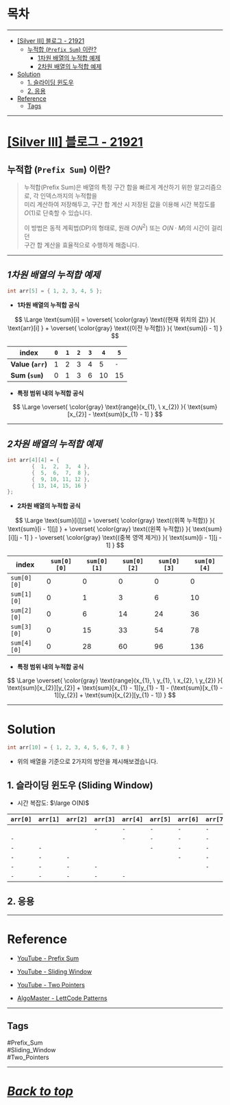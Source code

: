 # 목차

---

- [\[Silver III\] 블로그 - 21921](#silver-iii-블로그---21921)
    - [누적합 (`Prefix Sum`) 이란?](#누적합-prefix-sum-이란)
        - [1차원 배열의 누적합 예제](#1차원-배열의-누적합-예제)
        - [2차원 배열의 누적합 예제](#2차원-배열의-누적합-예제)
- [Solution](#solution)
    - [1. 슬라이딩 윈도우](#1-슬라이딩-윈도우-sliding-window)
    - [2. 응용](#2-응용)
- [Reference](#reference)
    - [Tags](#tags)

---

# [\[Silver III\] 블로그 - 21921](https://www.acmicpc.net/problem/21921)

## 누적합 (`Prefix Sum`) 이란?

> 누적합(Prefix Sum)은 배열의 특정 구간 합을 빠르게 계산하기 위한 알고리즘으로, 각 인덱스까지의 누적합을  
> 미리 계산하여 저장해두고, 구간 합 계산 시 저장된 값을 이용해 시간 복잡도를 $O(1)$로 단축할 수 있습니다.
>
> 이 방법은 동적 계획법(DP)의 형태로, 원래 $O(N^{2})$ 또는 $O(N\cdot{M})$의 시간이 걸리던  
> 구간 합 계산을 효율적으로 수행하게 해줍니다.

---

## ***1차원 배열의 누적합 예제***

```cpp
int arr[5] = { 1, 2, 3, 4, 5 };
```

- **1차원 배열의 누적합 공식**

$$
\Large
\text{sum}[i] =
\overset{ \color{gray} \text{(현재 위치의 값)} }{ \text{arr}[i] } +
\overset{ \color{gray} \text{(이전 누적합)} }{ \text{sum}[i - 1] }
$$

| **index**         | `0` | `1` | `2` | `3` | `4` | `5` |
|-------------------|-----|-----|-----|-----|-----|-----|
| **Value (`arr`)** | 1   | 2   | 3   | 4   | 5   | `-` |
| **Sum (`sum`)**   | 0   | 1   | 3   | 6   | 10  | 15  | 

- **특정 범위 내의 누적합 공식**

$$
\Large
\overset{ \color{gray} \text{range}(x_{1}, \ x_{2}) }{ \text{sum}[x_{2}] - \text{sum}[x_{1} - 1] }
$$

---

## ***2차원 배열의 누적합 예제***

```cpp
int arr[4][4] = {
        {  1,  2,  3,  4 },
        {  5,  6,  7,  8 },
        {  9, 10, 11, 12 },
        { 13, 14, 15, 16 }
};
```

- **2차원 배열의 누적합 공식**

$$
\Large
\text{sum}[i][j] =
\overset{ \color{gray} \text{(위쪽 누적합)} }{ \text{sum}[i - 1][j] } +
\overset{ \color{gray} \text{(왼쪽 누적합)} }{ \text{sum}[i][j - 1] } -
\overset{ \color{gray} \text{(중복 영역 제거)} }{ \text{sum}[i - 1][j - 1] }
$$

| **index**   | `sum[0][0]` | `sum[0][1]` | `sum[0][2]` | `sum[0][3]` | `sum[0][4]` |
|-------------|-------------|-------------|-------------|-------------|-------------|
| `sum[0][0]` | 0           | 0           | 0           | 0           | 0           |
| `sum[1][0]` | 0           | 1           | 3           | 6           | 10          | 
| `sum[2][0]` | 0           | 6           | 14          | 24          | 36          |
| `sum[3][0]` | 0           | 15          | 33          | 54          | 78          |
| `sum[4][0]` | 0           | 28          | 60          | 96          | 136         |

- **특정 범위 내의 누적합 공식**

$$
\Large
\overset{
\color{gray} \text{range}(x_{1}, \ y_{1}, \ x_{2}, \ y_{2})
}{
\text{sum}[x_{2}][y_{2}] + \text{sum}[x_{1} - 1][y_{1} - 1] - (\text{sum}[x_{1} - 1][y_{2}] + \text{sum}[x_{2}][y_{1} - 1])
}
$$

---

# Solution

```cpp
int arr[10] = { 1, 2, 3, 4, 5, 6, 7, 8 }
```

- 위의 배열을 기준으로 2가지의 방안을 제시해보겠습니다.

## 1. 슬라이딩 윈도우 (Sliding Window)

- 시간 복잡도: $\large O(N)$

| `arr[0]` | `arr[1]` | `arr[2]` | `arr[3]` | `arr[4]` | `arr[5]` | `arr[6]` | `arr[7]` |
|----------|----------|----------|----------|----------|----------|----------|----------|
|          |          |          | `-`      | `-`      | `-`      | `-`      | `-`      |
| `-`      |          |          |          | `-`      | `-`      | `-`      | `-`      |
| `-`      | `-`      |          |          |          | `-`      | `-`      | `-`      |
| `-`      | `-`      | `-`      |          |          |          | `-`      | `-`      |
| `-`      | `-`      | `-`      | `-`      |          |          |          | `-`      |
| `-`      | `-`      | `-`      | `-`      | `-`      |          |          |          |

## 2. 응용

---

# Reference

- [YouTube - Prefix Sum](https://www.youtube.com/watch?v=yuws7YK0Yng)

- [YouTube - Sliding Window](https://www.youtube.com/watch?v=y2d0VHdvfdc)

- [YouTube - Two Pointers](https://www.youtube.com/watch?v=QzZ7nmouLTI)

- [AlgoMaster - LettCode Patterns](https://blog.algomaster.io/p/15-leetcode-patterns)

---

## Tags

#Prefix_Sum  
#Sliding_Window  
#Two_Pointers  

---

# ***[Back to top](#top)***
